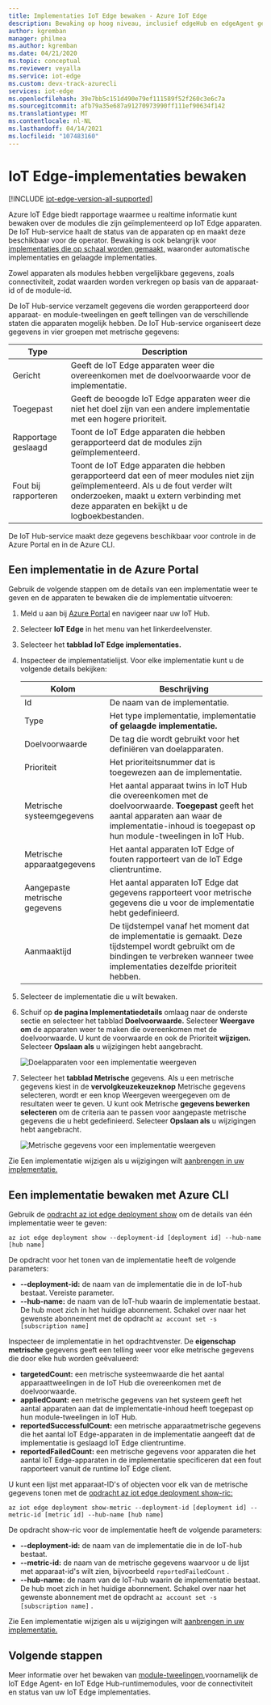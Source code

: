 ```yaml
---
title: Implementaties IoT Edge bewaken - Azure IoT Edge
description: Bewaking op hoog niveau, inclusief edgeHub en edgeAgent gerapporteerde eigenschappen en metrische gegevens over automatische implementatie.
author: kgremban
manager: philmea
ms.author: kgremban
ms.date: 04/21/2020
ms.topic: conceptual
ms.reviewer: veyalla
ms.service: iot-edge
ms.custom: devx-track-azurecli
services: iot-edge
ms.openlocfilehash: 39e7bb5c151d490e79ef111589f52f260c3e6c7a
ms.sourcegitcommit: afb79a35e687a91270973990ff111ef90634f142
ms.translationtype: MT
ms.contentlocale: nl-NL
ms.lasthandoff: 04/14/2021
ms.locfileid: "107483160"
---
```

# <a name="monitor-iot-edge-deployments"></a>IoT Edge-implementaties bewaken

[!INCLUDE [iot-edge-version-all-supported](../../includes/iot-edge-version-all-supported.md)]

Azure IoT Edge biedt rapportage waarmee u realtime informatie kunt bewaken over de modules die zijn geïmplementeerd op IoT Edge apparaten. De IoT Hub-service haalt de status van de apparaten op en maakt deze beschikbaar voor de operator. Bewaking is ook belangrijk voor [implementaties die op schaal worden gemaakt,](module-deployment-monitoring.md) waaronder automatische implementaties en gelaagde implementaties.

Zowel apparaten als modules hebben vergelijkbare gegevens, zoals connectiviteit, zodat waarden worden verkregen op basis van de apparaat-id of de module-id.

De IoT Hub-service verzamelt gegevens die worden gerapporteerd door apparaat- en module-tweelingen en geeft tellingen van de verschillende staten die apparaten mogelijk hebben. De IoT Hub-service organiseert deze gegevens in vier groepen met metrische gegevens:

| Type | Description |
| --- | ---|
| Gericht | Geeft de IoT Edge apparaten weer die overeenkomen met de doelvoorwaarde voor de implementatie. |
| Toegepast | Geeft de beoogde IoT Edge apparaten weer die niet het doel zijn van een andere implementatie met een hogere prioriteit. |
| Rapportage geslaagd | Toont de IoT Edge apparaten die hebben gerapporteerd dat de modules zijn geïmplementeerd. |
| Fout bij rapporteren | Toont de IoT Edge apparaten die hebben gerapporteerd dat een of meer modules niet zijn geïmplementeerd. Als u de fout verder wilt onderzoeken, maakt u extern verbinding met deze apparaten en bekijkt u de logboekbestanden. |

De IoT Hub-service maakt deze gegevens beschikbaar voor controle in de Azure Portal en in de Azure CLI.

## <a name="monitor-a-deployment-in-the-azure-portal"></a>Een implementatie in de Azure Portal

Gebruik de volgende stappen om de details van een implementatie weer te geven en de apparaten te bewaken die de implementatie uitvoeren:

1. Meld u aan bij [Azure Portal](https://portal.azure.com) en navigeer naar uw IoT Hub.
1. Selecteer **IoT Edge** in het menu van het linkerdeelvenster.
1. Selecteer het **tabblad IoT Edge implementaties.**
1. Inspecteer de implementatielijst. Voor elke implementatie kunt u de volgende details bekijken:

    | Kolom | Beschrijving |
    | --- | --- |
    | Id | De naam van de implementatie. |
    | Type | Het type implementatie, implementatie **of** **gelaagde implementatie.** |
    | Doelvoorwaarde | De tag die wordt gebruikt voor het definiëren van doelapparaten. |
    | Prioriteit | Het prioriteitsnummer dat is toegewezen aan de implementatie. |
    | Metrische systeemgegevens | Het aantal apparaat twins in IoT Hub die overeenkomen met de doelvoorwaarde. **Toegepast** geeft het aantal apparaten aan waar de implementatie-inhoud is toegepast op hun module-tweelingen in IoT Hub. |
    | Metrische apparaatgegevens | Het aantal apparaten IoT Edge of fouten rapporteert van de IoT Edge clientruntime. |
    | Aangepaste metrische gegevens | Het aantal apparaten IoT Edge dat gegevens rapporteert voor metrische gegevens die u voor de implementatie hebt gedefinieerd. |
    | Aanmaaktijd | De tijdstempel vanaf het moment dat de implementatie is gemaakt. Deze tijdstempel wordt gebruikt om de bindingen te verbreken wanneer twee implementaties dezelfde prioriteit hebben. |

1. Selecteer de implementatie die u wilt bewaken.  
1. Schuif op **de pagina Implementatiedetails** omlaag naar de onderste sectie en selecteer het tabblad **Doelvoorwaarde.** Selecteer **Weergave om** de apparaten weer te maken die overeenkomen met de doelvoorwaarde. U kunt de voorwaarde en ook de Prioriteit **wijzigen.** Selecteer **Opslaan als** u wijzigingen hebt aangebracht.

   ![Doelapparaten voor een implementatie weergeven](./media/how-to-monitor-iot-edge-deployments/target-devices.png)

1. Selecteer het **tabblad Metrische** gegevens. Als u een metrische gegevens kiest in de  **vervolgkeuzekeuzeknop** Metrische gegevens selecteren, wordt er een knop Weergeven weergegeven om de resultaten weer te geven. U kunt ook Metrische **gegevens bewerken selecteren** om de criteria aan te passen voor aangepaste metrische gegevens die u hebt gedefinieerd. Selecteer **Opslaan als** u wijzigingen hebt aangebracht.

   ![Metrische gegevens voor een implementatie weergeven](./media/how-to-monitor-iot-edge-deployments/deployment-metrics-tab.png)

Zie Een implementatie wijzigen als u wijzigingen wilt [aanbrengen in uw implementatie.](how-to-deploy-at-scale.md#modify-a-deployment)

## <a name="monitor-a-deployment-with-azure-cli"></a>Een implementatie bewaken met Azure CLI

Gebruik de [opdracht az iot edge deployment show](/cli/azure/iot/edge/deployment) om de details van één implementatie weer te geven:

```azurecli
az iot edge deployment show --deployment-id [deployment id] --hub-name [hub name]
```

De opdracht voor het tonen van de implementatie heeft de volgende parameters:

* **--deployment-id:** de naam van de implementatie die in de IoT-hub bestaat. Vereiste parameter.
* **--hub-name:** de naam van de IoT-hub waarin de implementatie bestaat. De hub moet zich in het huidige abonnement. Schakel over naar het gewenste abonnement met de opdracht `az account set -s [subscription name]`

Inspecteer de implementatie in het opdrachtvenster. De **eigenschap metrische** gegevens geeft een telling weer voor elke metrische gegevens die door elke hub worden geëvalueerd:

* **targetedCount:** een metrische systeemwaarde die het aantal apparaattweelingen in de IoT Hub die overeenkomen met de doelvoorwaarde.
* **appliedCount:** een metrische gegevens van het systeem geeft het aantal apparaten aan dat de implementatie-inhoud heeft toegepast op hun module-tweelingen in IoT Hub.
* **reportedSuccessfulCount:** een metrische apparaatmetrische gegevens die het aantal IoT Edge-apparaten in de implementatie aangeeft dat de implementatie is geslaagd IoT Edge clientruntime.
* **reportedFailedCount:** een metrische gegevens voor apparaten die het aantal IoT Edge-apparaten in de implementatie specificeren dat een fout rapporteert vanuit de runtime IoT Edge client.

U kunt een lijst met apparaat-ID's of objecten voor elk van de metrische gegevens tonen met de [opdracht az iot edge deployment show-ric:](/cli/azure/iot/edge/deployment)

```azurecli
az iot edge deployment show-metric --deployment-id [deployment id] --metric-id [metric id] --hub-name [hub name]
```

De opdracht show-ric voor de implementatie heeft de volgende parameters:

* **--deployment-id:** de naam van de implementatie die in de IoT-hub bestaat.
* **--metric-id:** de naam van de metrische gegevens waarvoor u de lijst met apparaat-id's wilt zien, bijvoorbeeld `reportedFailedCount` .
* **--hub-name:** de naam van de IoT-hub waarin de implementatie bestaat. De hub moet zich in het huidige abonnement. Schakel over naar het gewenste abonnement met de opdracht `az account set -s [subscription name]` .

Zie Een implementatie wijzigen als u wijzigingen wilt [aanbrengen in uw implementatie.](how-to-deploy-cli-at-scale.md#modify-a-deployment)

## <a name="next-steps"></a>Volgende stappen

Meer informatie over het bewaken van [module-tweelingen,](how-to-monitor-module-twins.md)voornamelijk de IoT Edge Agent- en IoT Edge Hub-runtimemodules, voor de connectiviteit en status van uw IoT Edge implementaties.
